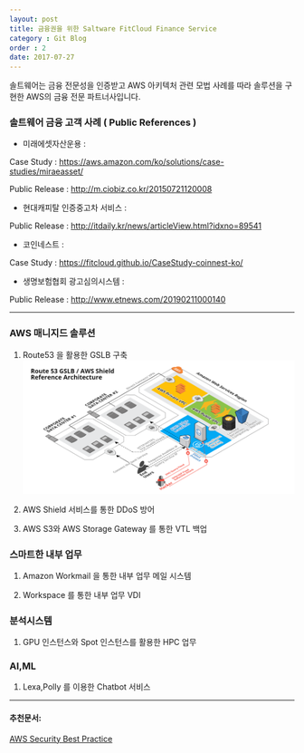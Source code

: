 ```yaml
---
layout: post
title: 금융권을 위한 Saltware FitCloud Finance Service
category : Git Blog
order : 2
date: 2017-07-27
---
```


솔트웨어는 금융 전문성을 인증받고 AWS 아키텍처 관련 모법 사례를 따라 솔루션을 구현한 AWS의 금융 전문 파트너사입니다.

### 솔트웨어 금융 고객 사례 ( Public References )

- 미래에셋자산운용 :

Case Study : https://aws.amazon.com/ko/solutions/case-studies/miraeasset/

Public Release : http://m.ciobiz.co.kr/20150721120008

- 현대캐피탈 인증중고차 서비스 : 

Public Release : http://itdaily.kr/news/articleView.html?idxno=89541

- 코인네스트 : 

Case Study : https://fitcloud.github.io/CaseStudy-coinnest-ko/


- 생명보험협회 광고심의시스템 : 

Public Release : http://www.etnews.com/20190211000140

***

### AWS 매니지드 솔루션
1. Route53 을 활용한 GSLB 구축
![gslb](../이미지/gitBlog/2017-07-27-finance/finance_01.png)

2. AWS Shield 서비스를 통한 DDoS 방어

3. AWS S3와 AWS Storage Gateway 를 통한 VTL 백업


### 스마트한 내부 업무
1. Amazon Workmail 을 통한 내부 업무 메일 시스템

2. Workspace 를 통한 내부 업무 VDI

### 분석시스템
1. GPU 인스턴스와 Spot 인스턴스를 활용한 HPC 업무

### AI,ML
1. Lexa,Polly 를 이용한 Chatbot 서비스


***
#### 추천문서:
[AWS Security Best Practice](https://d0.awsstatic.com/whitepapers/Security/AWS_Security_Best_Practices.pdf)
